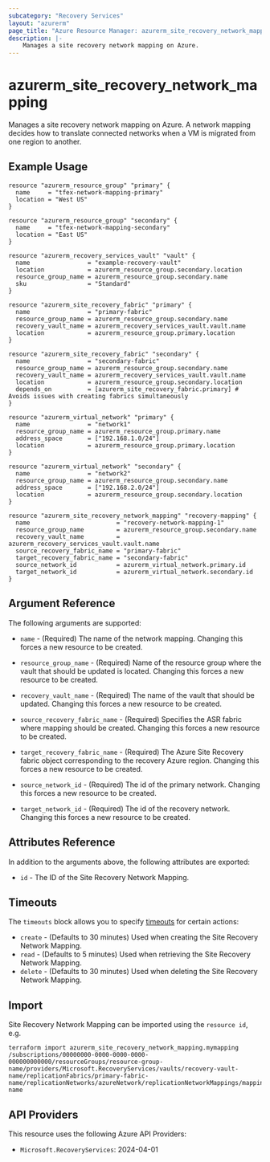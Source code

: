 ```yaml
---
subcategory: "Recovery Services"
layout: "azurerm"
page_title: "Azure Resource Manager: azurerm_site_recovery_network_mapping"
description: |-
    Manages a site recovery network mapping on Azure.
---
```


# azurerm_site_recovery_network_mapping

Manages a site recovery network mapping on Azure. A network mapping decides how to translate connected networks when a VM is migrated from one region to another.

## Example Usage

```hcl
resource "azurerm_resource_group" "primary" {
  name     = "tfex-network-mapping-primary"
  location = "West US"
}

resource "azurerm_resource_group" "secondary" {
  name     = "tfex-network-mapping-secondary"
  location = "East US"
}

resource "azurerm_recovery_services_vault" "vault" {
  name                = "example-recovery-vault"
  location            = azurerm_resource_group.secondary.location
  resource_group_name = azurerm_resource_group.secondary.name
  sku                 = "Standard"
}

resource "azurerm_site_recovery_fabric" "primary" {
  name                = "primary-fabric"
  resource_group_name = azurerm_resource_group.secondary.name
  recovery_vault_name = azurerm_recovery_services_vault.vault.name
  location            = azurerm_resource_group.primary.location
}

resource "azurerm_site_recovery_fabric" "secondary" {
  name                = "secondary-fabric"
  resource_group_name = azurerm_resource_group.secondary.name
  recovery_vault_name = azurerm_recovery_services_vault.vault.name
  location            = azurerm_resource_group.secondary.location
  depends_on          = [azurerm_site_recovery_fabric.primary] # Avoids issues with creating fabrics simultaneously
}

resource "azurerm_virtual_network" "primary" {
  name                = "network1"
  resource_group_name = azurerm_resource_group.primary.name
  address_space       = ["192.168.1.0/24"]
  location            = azurerm_resource_group.primary.location
}

resource "azurerm_virtual_network" "secondary" {
  name                = "network2"
  resource_group_name = azurerm_resource_group.secondary.name
  address_space       = ["192.168.2.0/24"]
  location            = azurerm_resource_group.secondary.location
}

resource "azurerm_site_recovery_network_mapping" "recovery-mapping" {
  name                        = "recovery-network-mapping-1"
  resource_group_name         = azurerm_resource_group.secondary.name
  recovery_vault_name         = azurerm_recovery_services_vault.vault.name
  source_recovery_fabric_name = "primary-fabric"
  target_recovery_fabric_name = "secondary-fabric"
  source_network_id           = azurerm_virtual_network.primary.id
  target_network_id           = azurerm_virtual_network.secondary.id
}
```

## Argument Reference

The following arguments are supported:

* `name` - (Required) The name of the network mapping. Changing this forces a new resource to be created.

* `resource_group_name` - (Required) Name of the resource group where the vault that should be updated is located. Changing this forces a new resource to be created.

* `recovery_vault_name` - (Required) The name of the vault that should be updated. Changing this forces a new resource to be created.

* `source_recovery_fabric_name` - (Required) Specifies the ASR fabric where mapping should be created. Changing this forces a new resource to be created.

* `target_recovery_fabric_name` - (Required) The Azure Site Recovery fabric object corresponding to the recovery Azure region. Changing this forces a new resource to be created.

* `source_network_id` - (Required) The id of the primary network. Changing this forces a new resource to be created.

* `target_network_id` - (Required) The id of the recovery network. Changing this forces a new resource to be created.

## Attributes Reference

In addition to the arguments above, the following attributes are exported:

* `id` - The ID of the Site Recovery Network Mapping.

## Timeouts

The `timeouts` block allows you to specify [timeouts](https://www.terraform.io/language/resources/syntax#operation-timeouts) for certain actions:

* `create` - (Defaults to 30 minutes) Used when creating the Site Recovery Network Mapping.
* `read` - (Defaults to 5 minutes) Used when retrieving the Site Recovery Network Mapping.
* `delete` - (Defaults to 30 minutes) Used when deleting the Site Recovery Network Mapping.

## Import

Site Recovery Network Mapping can be imported using the `resource id`, e.g.

```shell
terraform import azurerm_site_recovery_network_mapping.mymapping /subscriptions/00000000-0000-0000-0000-000000000000/resourceGroups/resource-group-name/providers/Microsoft.RecoveryServices/vaults/recovery-vault-name/replicationFabrics/primary-fabric-name/replicationNetworks/azureNetwork/replicationNetworkMappings/mapping-name
```

## API Providers
<!-- This section is generated, changes will be overwritten -->
This resource uses the following Azure API Providers:

* `Microsoft.RecoveryServices`: 2024-04-01
